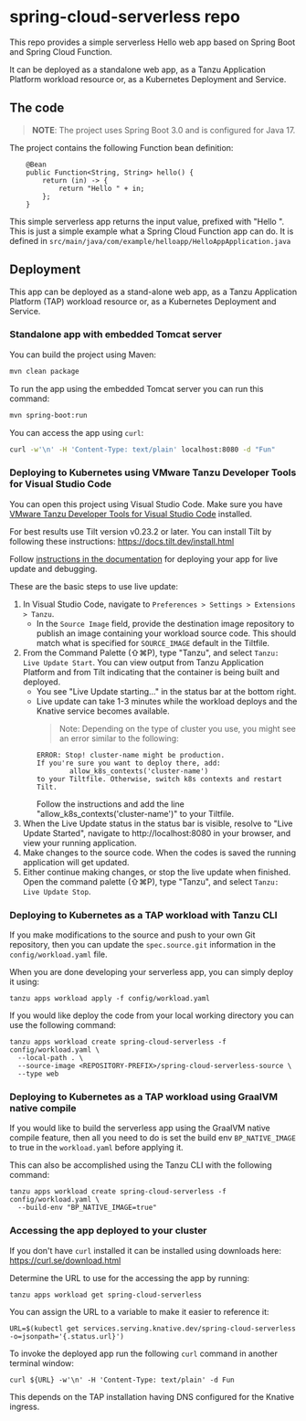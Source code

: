 # spring-cloud-serverless repo

This repo provides a simple serverless Hello web app based on Spring Boot and Spring Cloud Function.

It can be deployed as a standalone web app, as a Tanzu Application Platform workload resource or, as a Kubernetes Deployment and Service.

## The code

> **NOTE**: The project uses Spring Boot 3.0 and is configured for Java 17.

The project contains the following Function bean definition:

```text
	@Bean
	public Function<String, String> hello() {
		return (in) -> {
			return "Hello " + in;
		};
	}
```

This simple serverless app returns the input value, prefixed with "Hello ". This is just a simple example what a Spring Cloud Function app can do. 
It is defined in `src/main/java/com/example/helloapp/HelloAppApplication.java`

## Deployment

This app can be deployed as a stand-alone web app, as a Tanzu Application Platform (TAP) workload resource or, as a Kubernetes Deployment and Service.

### Standalone app with embedded Tomcat server

You can build the project using Maven:

```bash
mvn clean package
```

To run the app using the embedded Tomcat server you can run this command:

```bash
mvn spring-boot:run
```

You can access the app using `curl`:

```bash
curl -w'\n' -H 'Content-Type: text/plain' localhost:8080 -d "Fun"
```
### Deploying to Kubernetes using VMware Tanzu Developer Tools for Visual Studio Code

You can open this project using Visual Studio Code. Make sure you have [VMware Tanzu Developer Tools for Visual Studio Code](https://docs.vmware.com/en/Tanzu-Application-Platform/1.0/tap/GUID-vscode-extension-about.html) installed.

For best results use Tilt version v0.23.2 or later. You can install Tilt by following these instructions: https://docs.tilt.dev/install.html

Follow [instructions in the documentation](https://docs.vmware.com/en/Tanzu-Application-Platform/1.0/tap/GUID-vscode-extension-usage-iterating-on-app.html) for deploying your app for live update and debugging.

These are the basic steps to use live update:

1. In Visual Studio Code, navigate to `Preferences > Settings > Extensions > Tanzu`.
    - In the `Source Image` field, provide the destination image repository to publish an image containing your workload source code. This should match what is specified for `SOURCE_IMAGE` default in the Tiltfile.
1. From the Command Palette (⇧⌘P), type "Tanzu", and select `Tanzu: Live Update Start`. You can view output from Tanzu Application Platform and from Tilt indicating that the container is being built and deployed.
    - You see "Live Update starting..." in the status bar at the bottom right.
    - Live update can take 1-3 minutes while the workload deploys and the Knative service becomes available.
        > Note: Depending on the type of cluster you use, you might see an error similar to the following:
        ```
        ERROR: Stop! cluster-name might be production.
        If you're sure you want to deploy there, add:
                allow_k8s_contexts('cluster-name')
        to your Tiltfile. Otherwise, switch k8s contexts and restart Tilt.
        ```
        Follow the instructions and add the line "allow_k8s_contexts('cluster-name')" to your Tiltfile.
1. When the Live Update status in the status bar is visible, resolve to "Live Update Started", navigate to http://localhost:8080 in your browser, and view your running application.
1. Make changes to the source code. When the codes is saved the running application will get updated.
1. Either continue making changes, or stop the live update when finished. Open the command palette (⇧⌘P), type "Tanzu", and select `Tanzu: Live Update Stop`.

### Deploying to Kubernetes as a TAP workload with Tanzu CLI

If you make modifications to the source and push to your own Git repository, then you can update the `spec.source.git` information in the `config/workload.yaml` file.

When you are done developing your serverless app, you can simply deploy it using:

```
tanzu apps workload apply -f config/workload.yaml
```

If you would like deploy the code from your local working directory you can use the following command:

```
tanzu apps workload create spring-cloud-serverless -f config/workload.yaml \
  --local-path . \
  --source-image <REPOSITORY-PREFIX>/spring-cloud-serverless-source \
  --type web
```

### Deploying to Kubernetes as a TAP workload using GraalVM native compile

If you would like to build the serverless app using the GraalVM native compile feature, then all you need to do is set the build env `BP_NATIVE_IMAGE` to true in the `workload.yaml` before applying it.

This can also be accomplished using the Tanzu CLI with the following command:

```
tanzu apps workload create spring-cloud-serverless -f config/workload.yaml \
  --build-env "BP_NATIVE_IMAGE=true"
```

### Accessing the app deployed to your cluster

If you don't have `curl` installed it can be installed using downloads here: https://curl.se/download.html

Determine the URL to use for the accessing the app by running:

```
tanzu apps workload get spring-cloud-serverless
```

You can assign the URL to a variable to make it easier to reference it:

```
URL=$(kubectl get services.serving.knative.dev/spring-cloud-serverless -o=jsonpath='{.status.url}')
 ```

To invoke the deployed app run the following `curl` command in another terminal window:

```
curl ${URL} -w'\n' -H 'Content-Type: text/plain' -d Fun
```

This depends on the TAP installation having DNS configured for the Knative ingress.
